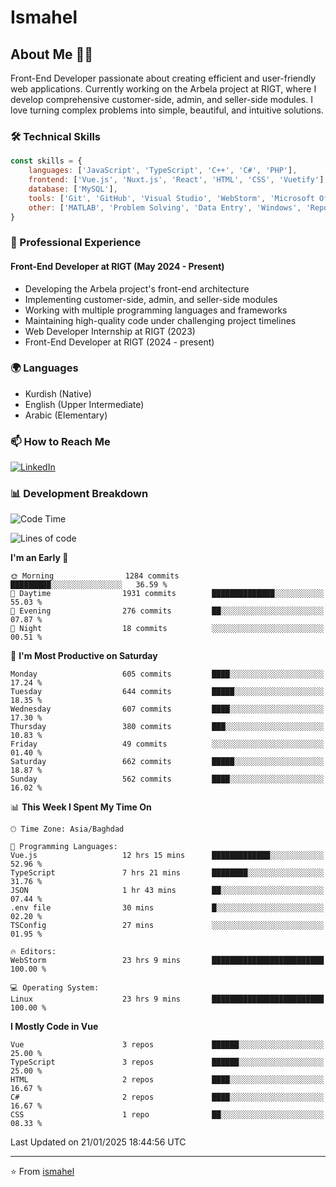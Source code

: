 # Ismahel

## About Me 👨‍💻
Front-End Developer passionate about creating efficient and user-friendly web applications. Currently working on the Arbela project at RIGT, where I develop comprehensive customer-side, admin, and seller-side modules. I love turning complex problems into simple, beautiful, and intuitive solutions.

### 🛠️ Technical Skills
```javascript
const skills = {
    languages: ['JavaScript', 'TypeScript', 'C++', 'C#', 'PHP'],
    frontend: ['Vue.js', 'Nuxt.js', 'React', 'HTML', 'CSS', 'Vuetify'],
    database: ['MySQL'],
    tools: ['Git', 'GitHub', 'Visual Studio', 'WebStorm', 'Microsoft Office'],
    other: ['MATLAB', 'Problem Solving', 'Data Entry', 'Windows', 'Reporting']
}
```

### 💼 Professional Experience
#### Front-End Developer at RIGT (May 2024 - Present)
- Developing the Arbela project's front-end architecture
- Implementing customer-side, admin, and seller-side modules
- Working with multiple programming languages and frameworks
- Maintaining high-quality code under challenging project timelines
- Web Developer Internship at RIGT (2023)
- Front-End Developer at RIGT (2024 - present)

### 🌍 Languages
- Kurdish (Native)
- English (Upper Intermediate)
- Arabic (Elementary)

### 📫 How to Reach Me
[![LinkedIn](https://img.shields.io/badge/LinkedIn-0077B5?style=for-the-badge&logo=linkedin&logoColor=white)](https://linkedin.com/in/ismahel-zero-1053b4228)

### 📊 Development Breakdown
<!--START_SECTION:waka-->
![Code Time](http://img.shields.io/badge/Code%20Time-637%20hrs%2048%20mins-blue)

![Lines of code](https://img.shields.io/badge/From%20Hello%20World%20I%27ve%20Written-4.5%20million%20lines%20of%20code-blue)

**I'm an Early 🐤** 

```text
🌞 Morning                1284 commits        █████████░░░░░░░░░░░░░░░░   36.59 % 
🌆 Daytime                1931 commits        ██████████████░░░░░░░░░░░   55.03 % 
🌃 Evening                276 commits         ██░░░░░░░░░░░░░░░░░░░░░░░   07.87 % 
🌙 Night                  18 commits          ░░░░░░░░░░░░░░░░░░░░░░░░░   00.51 % 
```
📅 **I'm Most Productive on Saturday** 

```text
Monday                   605 commits         ████░░░░░░░░░░░░░░░░░░░░░   17.24 % 
Tuesday                  644 commits         █████░░░░░░░░░░░░░░░░░░░░   18.35 % 
Wednesday                607 commits         ████░░░░░░░░░░░░░░░░░░░░░   17.30 % 
Thursday                 380 commits         ███░░░░░░░░░░░░░░░░░░░░░░   10.83 % 
Friday                   49 commits          ░░░░░░░░░░░░░░░░░░░░░░░░░   01.40 % 
Saturday                 662 commits         █████░░░░░░░░░░░░░░░░░░░░   18.87 % 
Sunday                   562 commits         ████░░░░░░░░░░░░░░░░░░░░░   16.02 % 
```


📊 **This Week I Spent My Time On** 

```text
🕑︎ Time Zone: Asia/Baghdad

💬 Programming Languages: 
Vue.js                   12 hrs 15 mins      █████████████░░░░░░░░░░░░   52.96 % 
TypeScript               7 hrs 21 mins       ████████░░░░░░░░░░░░░░░░░   31.76 % 
JSON                     1 hr 43 mins        ██░░░░░░░░░░░░░░░░░░░░░░░   07.44 % 
.env file                30 mins             █░░░░░░░░░░░░░░░░░░░░░░░░   02.20 % 
TSConfig                 27 mins             ░░░░░░░░░░░░░░░░░░░░░░░░░   01.95 % 

🔥 Editors: 
WebStorm                 23 hrs 9 mins       █████████████████████████   100.00 % 

💻 Operating System: 
Linux                    23 hrs 9 mins       █████████████████████████   100.00 % 
```

**I Mostly Code in Vue** 

```text
Vue                      3 repos             ██████░░░░░░░░░░░░░░░░░░░   25.00 % 
TypeScript               3 repos             ██████░░░░░░░░░░░░░░░░░░░   25.00 % 
HTML                     2 repos             ████░░░░░░░░░░░░░░░░░░░░░   16.67 % 
C#                       2 repos             ████░░░░░░░░░░░░░░░░░░░░░   16.67 % 
CSS                      1 repo              ██░░░░░░░░░░░░░░░░░░░░░░░   08.33 % 
```




 Last Updated on 21/01/2025 18:44:56 UTC
<!--END_SECTION:waka-->

---
⭐️ From [ismahel](https://github.com/ismahelZero)
